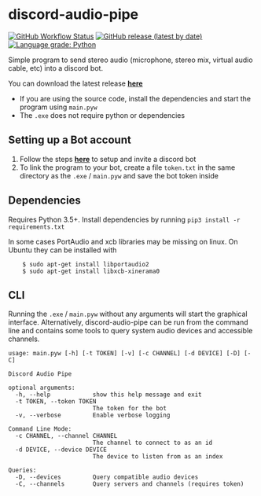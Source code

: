 # discord-audio-pipe
[![GitHub Workflow Status](https://github.com/QiCuiHub/discord-audio-pipe/workflows/CI/badge.svg)](https://github.com/QiCuiHub/discord-audio-pipe/actions?query=workflow%3ACI)
[![GitHub release (latest by date)](https://img.shields.io/github/v/release/QiCuiHub/discord-audio-pipe)](https://github.com/QiCuiHub/discord-audio-pipe/releases/latest)
[![Language grade: Python](https://img.shields.io/lgtm/grade/python/g/QiCuiHub/discord-audio-pipe.svg?logo=lgtm&logoWidth=18)](https://lgtm.com/projects/g/QiCuiHub/discord-audio-pipe/context:python)

Simple program to send stereo audio (microphone, stereo mix, virtual audio cable, etc) into a discord bot.

You can download the latest release [**here**](https://github.com/QiCuiHub/discord-audio-pipe/releases)
- If you are using the source code, install the dependencies and start the program using `main.pyw`
- The `.exe` does not require python or dependencies

## Setting up a Bot account
1. Follow the steps [**here**](https://discordpy.readthedocs.io/en/latest/discord.html) to setup and invite a discord bot
2. To link the program to your bot, create a file ``token.txt`` in the same directory as the `.exe` / `main.pyw` and save the bot token inside

## Dependencies
Requires Python 3.5+. Install dependencies by running `pip3 install -r requirements.txt`

In some cases PortAudio and xcb libraries may be missing on linux. On Ubuntu they can be installed with
```
    $ sudo apt-get install libportaudio2
    $ sudo apt-get install libxcb-xinerama0
```

## CLI
Running the `.exe` / `main.pyw` without any arguments will start the graphical interface. Alternatively, discord-audio-pipe can be run from the command line and contains some tools to query system audio devices and accessible channels.
```
usage: main.pyw [-h] [-t TOKEN] [-v] [-c CHANNEL] [-d DEVICE] [-D] [-C]

Discord Audio Pipe

optional arguments:
  -h, --help            show this help message and exit
  -t TOKEN, --token TOKEN
                        The token for the bot
  -v, --verbose         Enable verbose logging

Command Line Mode:
  -c CHANNEL, --channel CHANNEL
                        The channel to connect to as an id
  -d DEVICE, --device DEVICE
                        The device to listen from as an index

Queries:
  -D, --devices         Query compatible audio devices
  -C, --channels        Query servers and channels (requires token)
```
